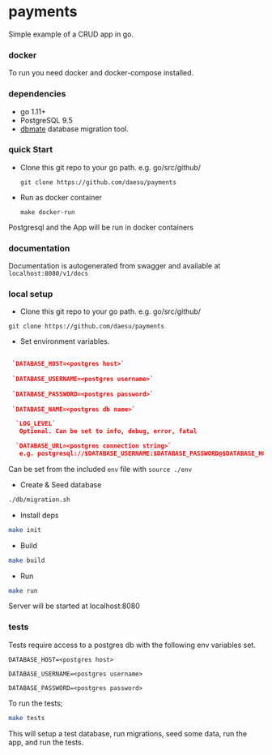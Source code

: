 # payments
Simple example of a CRUD app in go.

### docker 
To run you need docker and docker-compose installed.

### dependencies
- go 1.11+
- PostgreSQL 9.5
- [dbmate](https://github.com/amacneil/dbmate)
database migration tool. 

### quick Start
 - Clone this git repo to your go path. e.g. go/src/github/

   `git clone https://github.com/daesu/payments`

 - Run as docker container

   `make docker-run`

Postgresql and the App will be run in docker containers

### documentation
Documentation is autogenerated from swagger and available at `localhost:8080/v1/docs`

### local setup

  - Clone this git repo to your go path. e.g. go/src/github/

   `git clone https://github.com/daesu/payments`

  - Set environment variables.
  ```json
   
   `DATABASE_HOST=<postgres host>`
   
   `DATABASE_USERNAME=<postgres username>`
   
   `DATABASE_PASSWORD=<postgres password>`
   
   `DATABASE_NAME=<postgres db name>`

    `LOG_LEVEL`
     Optional. Can be set to info, debug, error, fatal

    `DATABASE_URL=<postgres connection string>`
     e.g. postgresql://$DATABASE_USERNAME:$DATABASE_PASSWORD@$DATABASE_HOST/$DATABASE_NAME?sslmode=disable
   ```

   Can be set from the included `env` file with `source ./env`

  - Create & Seed database 
  ```bash
  ./db/migration.sh
  ```

  - Install deps
   ```bash
   make init
   ```
   
  - Build
   ```bash
   make build
   ```

  - Run
  ```bash
  make run
  ```

   Server will be started at localhost:8080

### tests
Tests require access to a postgres db with the following env variables set. 

  `DATABASE_HOST=<postgres host>`

  `DATABASE_USERNAME=<postgres username>`

  `DATABASE_PASSWORD=<postgres password>`
  

To run the tests;

  ```bash
  make tests
  ```

This will setup a test database, run migrations, seed some data, run the app, and run the tests. 
